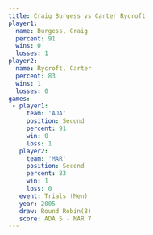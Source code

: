 ```yaml
---
title: Craig Burgess vs Carter Rycroft
player1:               
  name: Burgess, Craig 
  percent: 91          
  wins: 0              
  losses: 1            
player2:               
  name: Rycroft, Carter
  percent: 83          
  wins: 1              
  losses: 0            
games:
 - player1:          
     team: 'ADA'     
     position: Second
     percent: 91     
     win: 0          
     loss: 1         
   player2:          
     team: 'MAR'     
     position: Second
     percent: 83     
     win: 1          
     loss: 0         
   event: Trials (Men) 
   year: 2005          
   draw: Round Robin(8)
   score: ADA 5 - MAR 7
---
```

